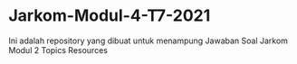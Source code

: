 # Jarkom-Modul-4-T7-2021
Ini adalah repository yang dibuat untuk menampung Jawaban Soal Jarkom Modul 2  Topics Resources  
